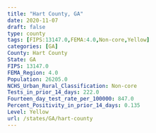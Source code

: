 ```yaml
---
title: "Hart County, GA"
date: 2020-11-07
draft: false
type: county
tags: [FIPS:13147.0,FEMA:4.0,Non-core,Yellow]
categories: [GA]
County: Hart County
State: GA
FIPS: 13147.0
FEMA_Region: 4.0
Population: 26205.0
NCHS_Urban_Rural_Classification: Non-core
Tests_in_prior_14_days: 222.0
Fourteen_day_test_rate_per_100000: 847.0
Percent_Positivity_in_prior_14_days: 0.135
Level: Yellow
url: /states/GA/hart-county
---
```




